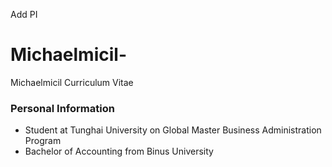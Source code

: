 Add PI
# Michaelmicil-
Michaelmicil Curriculum Vitae

###  Personal Information
- Student at Tunghai University on Global Master Business Administration Program
- Bachelor of Accounting from Binus University

